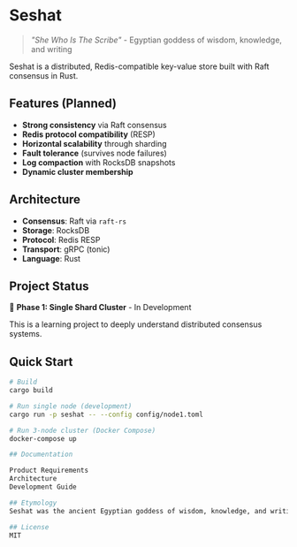 # Seshat

> *"She Who Is The Scribe"* - Egyptian goddess of wisdom, knowledge, and writing

Seshat is a distributed, Redis-compatible key-value store built with Raft consensus in Rust.

## Features (Planned)

- **Strong consistency** via Raft consensus
- **Redis protocol compatibility** (RESP)
- **Horizontal scalability** through sharding
- **Fault tolerance** (survives node failures)
- **Log compaction** with RocksDB snapshots
- **Dynamic cluster membership**

## Architecture

- **Consensus**: Raft via `raft-rs`
- **Storage**: RocksDB
- **Protocol**: Redis RESP
- **Transport**: gRPC (tonic)
- **Language**: Rust

## Project Status

🚧 **Phase 1: Single Shard Cluster** - In Development

This is a learning project to deeply understand distributed consensus systems.

## Quick Start
```bash
# Build
cargo build

# Run single node (development)
cargo run -p seshat -- --config config/node1.toml

# Run 3-node cluster (Docker Compose)
docker-compose up

## Documentation

Product Requirements
Architecture
Development Guide

## Etymology
Seshat was the ancient Egyptian goddess of wisdom, knowledge, and writing. She was the keeper of royal records and libraries, responsible for recording the names of pharaohs and their deeds. Her role as divine scribe makes her the perfect patron for a distributed database focused on preserving and retrieving data with strong consistency.

## License
MIT
